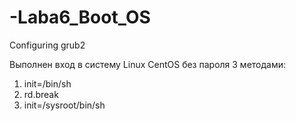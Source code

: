# -Laba6_Boot_OS
Configuring grub2

Выполнен вход в систему Linux CentOS без пароля 3 методами: 

1.  init=/bin/sh 
2.  rd.break
3.  init=/sysroot/bin/sh

